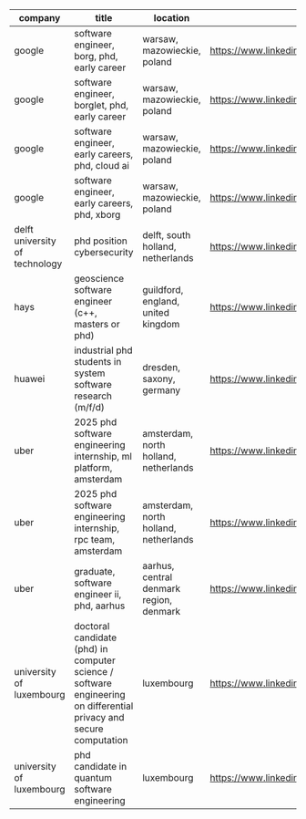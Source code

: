 |company|title|location|link|
|---|---|---|---|
|google|software engineer, borg, phd, early career|warsaw, mazowieckie, poland|https://www.linkedin.com/jobs/view/4236246421|
|google|software engineer, borglet, phd, early career|warsaw, mazowieckie, poland|https://www.linkedin.com/jobs/view/4238806455|
|google|software engineer, early careers, phd, cloud ai|warsaw, mazowieckie, poland|https://www.linkedin.com/jobs/view/4224658932|
|google|software engineer, early careers, phd, xborg|warsaw, mazowieckie, poland|https://www.linkedin.com/jobs/view/4231945561|
|delft university of technology|phd position cybersecurity|delft, south holland, netherlands|https://www.linkedin.com/jobs/view/4238554040|
|hays|geoscience software engineer (c++, masters or phd)|guildford, england, united kingdom|https://www.linkedin.com/jobs/view/4235881764|
|huawei|industrial phd students in system software research (m/f/d)|dresden, saxony, germany|https://www.linkedin.com/jobs/view/3664562551|
|uber|2025 phd software engineering internship, ml platform, amsterdam|amsterdam, north holland, netherlands|https://www.linkedin.com/jobs/view/4240520364|
|uber|2025 phd software engineering internship, rpc team, amsterdam|amsterdam, north holland, netherlands|https://www.linkedin.com/jobs/view/4240516821|
|uber|graduate, software engineer ii, phd, aarhus|aarhus, central denmark region, denmark|https://www.linkedin.com/jobs/view/4240518594|
|university of luxembourg|doctoral candidate (phd) in computer science / software engineering on differential privacy and secure computation|luxembourg|https://www.linkedin.com/jobs/view/4125871552|
|university of luxembourg|phd candidate in quantum software engineering|luxembourg|https://www.linkedin.com/jobs/view/4078636832|